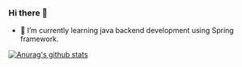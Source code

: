 ### Hi there 👋

- 🌱 I’m currently learning java backend development using Spring framework.


[![Anurag's github stats](https://github-readme-stats.vercel.app/api?username=Mostafayehya)](https://github.com/anuraghazra/github-readme-stats)


<!--
**Mostafayehya/Mostafayehya** is a ✨ _special_ ✨ repository because its `README.md` (this file) appears on your GitHub profile.

Here are some ideas to get you started:

- 🔭 I’m currently working on ...
- 👯 I’m looking to collaborate on ...
- 🤔 I’m looking for help with ...
- 💬 Ask me about ...
- 📫 How to reach me: ...
- 😄 Pronouns: ...
- ⚡ Fun fact: ...
-->
